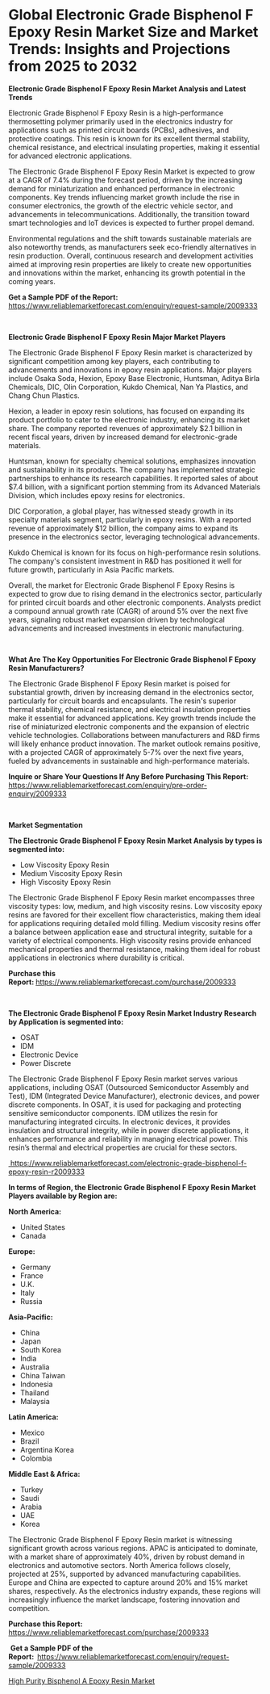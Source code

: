 <p><h1>Global Electronic Grade Bisphenol F Epoxy Resin Market Size and Market Trends: Insights and Projections from 2025 to 2032</h1></p><p><strong>Electronic Grade Bisphenol F Epoxy Resin Market Analysis and Latest Trends</strong></p>
<p><p>Electronic Grade Bisphenol F Epoxy Resin is a high-performance thermosetting polymer primarily used in the electronics industry for applications such as printed circuit boards (PCBs), adhesives, and protective coatings. This resin is known for its excellent thermal stability, chemical resistance, and electrical insulating properties, making it essential for advanced electronic applications.</p><p>The Electronic Grade Bisphenol F Epoxy Resin Market is expected to grow at a CAGR of 7.4% during the forecast period, driven by the increasing demand for miniaturization and enhanced performance in electronic components. Key trends influencing market growth include the rise in consumer electronics, the growth of the electric vehicle sector, and advancements in telecommunications. Additionally, the transition toward smart technologies and IoT devices is expected to further propel demand.</p><p>Environmental regulations and the shift towards sustainable materials are also noteworthy trends, as manufacturers seek eco-friendly alternatives in resin production. Overall, continuous research and development activities aimed at improving resin properties are likely to create new opportunities and innovations within the market, enhancing its growth potential in the coming years.</p></p>
<p><strong>Get a Sample PDF of the Report:&nbsp;</strong> <a href="https://www.reliablemarketforecast.com/enquiry/request-sample/2009333?utm_campaign=1890&utm_medium=2&utm_source=Github&utm_content=ia&utm_term=05022025&utm_id=electronic-grade-bisphenol-f-epoxy-resin">https://www.reliablemarketforecast.com/enquiry/request-sample/2009333</a></p>
<p>&nbsp;</p>
<p><strong>Electronic Grade Bisphenol F Epoxy Resin Major Market Players</strong></p>
<p><p>The Electronic Grade Bisphenol F Epoxy Resin market is characterized by significant competition among key players, each contributing to advancements and innovations in epoxy resin applications. Major players include Osaka Soda, Hexion, Epoxy Base Electronic, Huntsman, Aditya Birla Chemicals, DIC, Olin Corporation, Kukdo Chemical, Nan Ya Plastics, and Chang Chun Plastics.</p><p>Hexion, a leader in epoxy resin solutions, has focused on expanding its product portfolio to cater to the electronic industry, enhancing its market share. The company reported revenues of approximately $2.1 billion in recent fiscal years, driven by increased demand for electronic-grade materials.</p><p>Huntsman, known for specialty chemical solutions, emphasizes innovation and sustainability in its products. The company has implemented strategic partnerships to enhance its research capabilities. It reported sales of about $7.4 billion, with a significant portion stemming from its Advanced Materials Division, which includes epoxy resins for electronics.</p><p>DIC Corporation, a global player, has witnessed steady growth in its specialty materials segment, particularly in epoxy resins. With a reported revenue of approximately $12 billion, the company aims to expand its presence in the electronics sector, leveraging technological advancements.</p><p>Kukdo Chemical is known for its focus on high-performance resin solutions. The company's consistent investment in R&D has positioned it well for future growth, particularly in Asia Pacific markets.</p><p>Overall, the market for Electronic Grade Bisphenol F Epoxy Resins is expected to grow due to rising demand in the electronics sector, particularly for printed circuit boards and other electronic components. Analysts predict a compound annual growth rate (CAGR) of around 5% over the next five years, signaling robust market expansion driven by technological advancements and increased investments in electronic manufacturing.</p></p>
<p>&nbsp;</p>
<p><strong>What Are The Key Opportunities For Electronic Grade Bisphenol F Epoxy Resin Manufacturers?</strong></p>
<p><p>The Electronic Grade Bisphenol F Epoxy Resin market is poised for substantial growth, driven by increasing demand in the electronics sector, particularly for circuit boards and encapsulants. The resin's superior thermal stability, chemical resistance, and electrical insulation properties make it essential for advanced applications. Key growth trends include the rise of miniaturized electronic components and the expansion of electric vehicle technologies. Collaborations between manufacturers and R&D firms will likely enhance product innovation. The market outlook remains positive, with a projected CAGR of approximately 5-7% over the next five years, fueled by advancements in sustainable and high-performance materials.</p></p>
<p><strong>Inquire or Share Your Questions If Any Before Purchasing This Report:</strong> <a href="https://www.reliablemarketforecast.com/enquiry/pre-order-enquiry/2009333?utm_campaign=1890&utm_medium=2&utm_source=Github&utm_content=ia&utm_term=05022025&utm_id=electronic-grade-bisphenol-f-epoxy-resin">https://www.reliablemarketforecast.com/enquiry/pre-order-enquiry/2009333</a></p>
<p>&nbsp;</p>
<p><strong>Market Segmentation</strong></p>
<p><strong>The Electronic Grade Bisphenol F Epoxy Resin Market Analysis by types is segmented into:</strong></p>
<p><ul><li>Low Viscosity Epoxy Resin</li><li>Medium Viscosity Epoxy Resin</li><li>High Viscosity Epoxy Resin</li></ul></p>
<p><p>The Electronic Grade Bisphenol F Epoxy Resin market encompasses three viscosity types: low, medium, and high viscosity resins. Low viscosity epoxy resins are favored for their excellent flow characteristics, making them ideal for applications requiring detailed mold filling. Medium viscosity resins offer a balance between application ease and structural integrity, suitable for a variety of electrical components. High viscosity resins provide enhanced mechanical properties and thermal resistance, making them ideal for robust applications in electronics where durability is critical.</p></p>
<p><strong>Purchase this Report:&nbsp;</strong><a href="https://www.reliablemarketforecast.com/purchase/2009333?utm_campaign=1890&utm_medium=2&utm_source=Github&utm_content=ia&utm_term=05022025&utm_id=electronic-grade-bisphenol-f-epoxy-resin">https://www.reliablemarketforecast.com/purchase/2009333</a></p>
<p>&nbsp;</p>
<p><strong>The Electronic Grade Bisphenol F Epoxy Resin Market Industry Research by Application is segmented into:</strong></p>
<p><ul><li>OSAT</li><li>IDM</li><li>Electronic Device</li><li>Power Discrete</li></ul></p>
<p><p>The Electronic Grade Bisphenol F Epoxy Resin market serves various applications, including OSAT (Outsourced Semiconductor Assembly and Test), IDM (Integrated Device Manufacturer), electronic devices, and power discrete components. In OSAT, it is used for packaging and protecting sensitive semiconductor components. IDM utilizes the resin for manufacturing integrated circuits. In electronic devices, it provides insulation and structural integrity, while in power discrete applications, it enhances performance and reliability in managing electrical power. This resin’s thermal and electrical properties are crucial for these sectors.</p></p>
<p><a href="https://www.reliablemarketforecast.com/electronic-grade-bisphenol-f-epoxy-resin-r2009333?utm_campaign=1890&utm_medium=2&utm_source=Github&utm_content=ia&utm_term=05022025&utm_id=electronic-grade-bisphenol-f-epoxy-resin">&nbsp;https://www.reliablemarketforecast.com/electronic-grade-bisphenol-f-epoxy-resin-r2009333</a></p>
<p><strong>In terms of Region, the Electronic Grade Bisphenol F Epoxy Resin Market Players available by Region are:</strong></p>
<p>
    <p> <strong> North America: </strong>
        <ul>
            <li>United States</li>
            <li>Canada</li>
        </ul>
        </p> 
    <p> <strong> Europe: </strong>
        <ul>
            <li>Germany</li>
            <li>France</li>
            <li>U.K.</li>
            <li>Italy</li>
            <li>Russia</li>
        </ul>
        </p> 
    <p> <strong> Asia-Pacific: </strong>
        <ul>
            <li>China</li>
            <li>Japan</li>
            <li>South Korea</li>
            <li>India</li>
            <li>Australia</li>
            <li>China Taiwan</li>
            <li>Indonesia</li>
            <li>Thailand</li>
            <li>Malaysia</li>
        </ul>
        </p> 
    <p> <strong> Latin America: </strong>
        <ul>
            <li>Mexico</li>
            <li>Brazil</li>
            <li>Argentina Korea</li>
            <li>Colombia</li>
        </ul>
        </p> 
    <p> <strong> Middle East & Africa: </strong>
        <ul>
            <li>Turkey</li>
            <li>Saudi</li>
            <li>Arabia</li>
            <li>UAE</li>
            <li>Korea</li>
        </ul>
    </p>
    </p>
<p><p>The Electronic Grade Bisphenol F Epoxy Resin market is witnessing significant growth across various regions. APAC is anticipated to dominate, with a market share of approximately 40%, driven by robust demand in electronics and automotive sectors. North America follows closely, projected at 25%, supported by advanced manufacturing capabilities. Europe and China are expected to capture around 20% and 15% market shares, respectively. As the electronics industry expands, these regions will increasingly influence the market landscape, fostering innovation and competition.</p></p>
<p><strong>Purchase this Report: </strong><a href="https://www.reliablemarketforecast.com/purchase/2009333?utm_campaign=1890&utm_medium=2&utm_source=Github&utm_content=ia&utm_term=05022025&utm_id=electronic-grade-bisphenol-f-epoxy-resin">https://www.reliablemarketforecast.com/purchase/2009333</a></p>
<p>&nbsp;<strong>Get a Sample PDF of the Report:&nbsp;&nbsp;</strong><a href="https://www.reliablemarketforecast.com/enquiry/request-sample/2009333?utm_campaign=1890&utm_medium=2&utm_source=Github&utm_content=ia&utm_term=05022025&utm_id=electronic-grade-bisphenol-f-epoxy-resin">https://www.reliablemarketforecast.com/enquiry/request-sample/2009333</a></p>
<p><strong></strong></p>
<p><p><a href="https://github.com/lylyparadise/Market-Research-Report-List-5/blob/main/high-purity-bisphenol-a-epoxy-resin-market.md?utm_campaign=1890&utm_medium=2&utm_source=Github&utm_content=ia&utm_term=05022025&utm_id=electronic-grade-bisphenol-f-epoxy-resin">High Purity Bisphenol A Epoxy Resin Market</a></p></p>